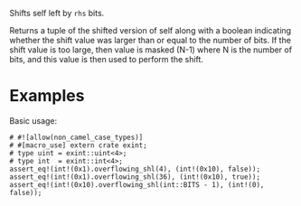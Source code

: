 Shifts self left by `rhs` bits.

Returns a tuple of the shifted version of self along with a boolean indicating
whether the shift value was larger than or equal to the number of bits. If the
shift value is too large, then value is masked (N-1) where N is the number of
bits, and this value is then used to perform the shift.

# Examples

Basic usage:

```
# #![allow(non_camel_case_types)]
# #[macro_use] extern crate exint;
# type uint = exint::uint<4>;
# type int  = exint::int<4>;
assert_eq!(int!(0x1).overflowing_shl(4), (int!(0x10), false));
assert_eq!(int!(0x1).overflowing_shl(36), (int!(0x10), true));
assert_eq!(int!(0x10).overflowing_shl(int::BITS - 1), (int!(0), false));
```
